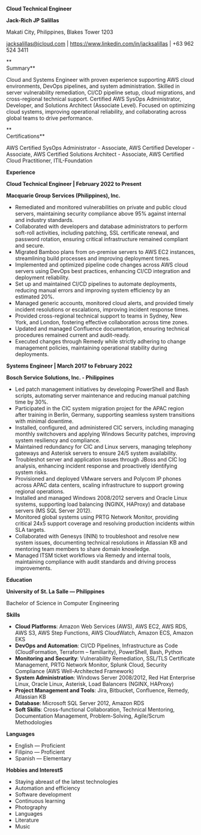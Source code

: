 **Cloud Technical Engineer**

**Jack-Rich JP Salillas**

Makati City, Philippines, Blakes Tower 1203

jacksalillas@icloud.com | https://www.linkedin.com/in/jacksalillas | +63 962 524 3411

**  
Summary**

Cloud and Systems Engineer with proven experience supporting AWS cloud environments, DevOps pipelines, and system administration. Skilled in server vulnerability remediation, CI/CD pipeline setup, cloud migrations, and cross-regional technical support. Certified AWS SysOps Administrator, Developer, and Solutions Architect (Associate Level). Focused on optimizing cloud systems, improving operational reliability, and collaborating across global teams to drive performance.

**  
Certifications**

AWS Certified SysOps Administrator - Associate, AWS Certified Developer - Associate, AWS Certified Solutions Architect - Associate, AWS Certified Cloud Practitioner, ITIL-Foundation

  

**Experience**

**Cloud Technical Engineer | February 2022 to Present**

**Macquarie Group Services (Philippines), Inc.**

- Remediated and monitored vulnerabilities on private and public cloud servers, maintaining security compliance above 95% against internal and industry standards.
- Collaborated with developers and database administrators to perform soft-roll activities, including patching, SSL certificate renewal, and password rotation, ensuring critical infrastructure remained compliant and secure.
- Migrated Bamboo plans from on-premise servers to AWS EC2 instances, streamlining build processes and improving deployment times.
- Implemented and optimized pipeline code changes across AWS cloud servers using DevOps best practices, enhancing CI/CD integration and deployment reliability.
- Set up and maintained CI/CD pipelines to automate deployments, reducing manual errors and improving system efficiency by an estimated 20%.
- Managed generic accounts, monitored cloud alerts, and provided timely incident resolutions or escalations, improving incident response times.
- Provided cross-regional technical support to teams in Sydney, New York, and London, fostering effective collaboration across time zones.
- Updated and managed Confluence documentation, ensuring technical procedures remained current and audit-ready.
- Executed changes through Remedy while strictly adhering to change management policies, maintaining operational stability during deployments.

  

**Systems Engineer | March 2017 to February 2022**

**Bosch Service Solutions, Inc. - Philippines**

- Led patch management initiatives by developing PowerShell and Bash scripts, automating server maintenance and reducing manual patching time by 30%.
- Participated in the CIC system migration project for the APAC region after training in Berlin, Germany, supporting seamless system transitions with minimal downtime.
- Installed, configured, and administered CIC servers, including managing monthly switchovers and applying Windows Security patches, improving system resiliency and compliance.
- Maintained redundancy for CIC and Linux servers, managing telephony gateways and Asterisk servers to ensure 24/5 system availability.
- Troubleshot server and application issues through JBoss and CIC log analysis, enhancing incident response and proactively identifying system risks.
- Provisioned and deployed VMware servers and Polycom IP phones across APAC data centers, scaling infrastructure to support growing regional operations.
- Installed and managed Windows 2008/2012 servers and Oracle Linux systems, supporting load balancing (NGINX, HAProxy) and database servers (MS SQL Server 2012).
- Monitored global systems using PRTG Network Monitor, providing critical 24x5 support coverage and resolving production incidents within SLA targets.
- Collaborated with Genesys (ININ) to troubleshoot and resolve new system issues, documenting technical resolutions in Atlassian KB and mentoring team members to share domain knowledge.
- Managed ITSM ticket workflows via Remedy and internal tools, maintaining compliance with audit standards and driving process improvements.

  

**Education**

**University of St. La Salle — Philippines**

Bachelor of Science in Computer Engineering

  

**Skills**

- **Cloud Platforms**: Amazon Web Services (AWS), AWS EC2, AWS RDS, AWS S3, AWS Step Functions, AWS CloudWatch, Amazon ECS, Amazon EKS
- **DevOps and Automation**: CI/CD Pipelines, Infrastructure as Code (CloudFormation, Terraform – familiarity), PowerShell, Bash, Python
- **Monitoring and Security**: Vulnerability Remediation, SSL/TLS Certificate Management, PRTG Network Monitor, Splunk Cloud, Security Compliance (AWS Well-Architected Framework)
- **System Administration**: Windows Server 2008/2012, Red Hat Enterprise Linux, Oracle Linux, Asterisk, Load Balancers (NGINX, HAProxy)
- **Project Management and Tools**: Jira, Bitbucket, Confluence, Remedy, Atlassian KB
- **Database**: Microsoft SQL Server 2012, Amazon RDS
- **Soft Skills**: Cross-functional Collaboration, Technical Mentoring, Documentation Management, Problem-Solving, Agile/Scrum Methodologies

  

**Languages**

- English — Proficient
- Filipino — Proficient
- Spanish — Elementary

  

**Hobbies and InterestS**

- Staying abreast of the latest technologies
- Automation and efficiency
- Software development
- Continuous learning
- Photography
- Languages
- Literature
- Music
